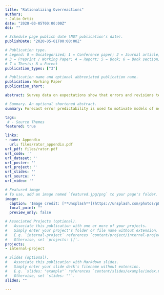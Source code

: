 ```yaml
---
title: "Rationalizing Overreactions"
authors:
- Julio Ortiz
date: "2020-03-05T00:00:00Z"
doi: ""

# Schedule page publish date (NOT publication's date).
publishDate: "2020-05-01T00:00:00Z"

# Publication type.
# Legend: 0 = Uncategorized; 1 = Conference paper; 2 = Journal article;
# 3 = Preprint / Working Paper; 4 = Report; 5 = Book; 6 = Book section;
# 7 = Thesis; 8 = Patent
publication_types: ["3"]

# Publication name and optional abbreviated publication name.
publication: Working Paper
publication_short: 

abstract: Survey data on expectations show that errors and revisions tend to covary negatively which implies that forecasters exhibit overreactive behavior. While this empirical finding is used to motivate models of non-rational expectations, I argue that error predictability is not sufficient to reject rationality. I prove that a rational model of strategic interaction can deliver and identical OLS coefficient from an errors-on-revisions regression as non-rational models of overconfidence and diagnostic expectations. In light of this, I propose focusing on the persistence of revisions as a more robust reduced form exercise. Using data from the Survey of Professional Forecasters, I find evidence against linear rational expectations.

# Summary. An optional shortened abstract.
summary: Forecast error predictability is used to motivate models of non-rational expectations. This note finds, however, that a rational model of strategic interaction can look a lot like a non-rational model. I propose a more robust test of linear rational expectations.

tags:
 # - Source Themes
featured: true

links:
- name: Appendix
  url: files/rator_appendix.pdf
url_pdf: files/rator.pdf
url_code: ''
url_dataset: ''
url_poster: ''
url_project: ''
url_slides: ''
url_source: ''
url_video: ''

# Featured image
# To use, add an image named `featured.jpg/png` to your page's folder. 
image:
  caption: 'Image credit: [**Unsplash**](https://unsplash.com/photos/pLCdAaMFLTE)'
  focal_point: ""
  preview_only: false

# Associated Projects (optional).
#   Associate this publication with one or more of your projects.
#   Simply enter your project's folder or file name without extension.
#   E.g. `internal-project` references `content/project/internal-project/index.md`.
#   Otherwise, set `projects: []`.
projects:
- internal-project

# Slides (optional).
#   Associate this publication with Markdown slides.
#   Simply enter your slide deck's filename without extension.
#   E.g. `slides: "example"` references `content/slides/example/index.md`.
#   Otherwise, set `slides: ""`.
slides: ""

---
```




